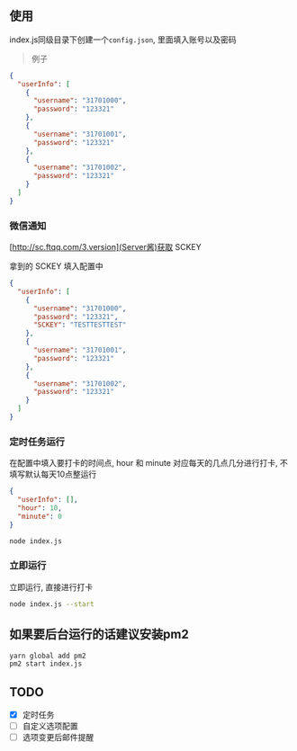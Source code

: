 ## 使用

index.js同级目录下创建一个`config.json`, 里面填入账号以及密码

> 例子

``` json
{
  "userInfo": [
    {
      "username": "31701000",
      "password": "123321"
    },
    {
      "username": "31701001",
      "password": "123321"
    },
    {
      "username": "31701002",
      "password": "123321"
    }
  ]
}
```

### 微信通知
[http://sc.ftqq.com/3.version](Server酱)获取 SCKEY

拿到的 SCKEY 填入配置中

``` json
{
  "userInfo": [
    {
      "username": "31701000",
      "password": "123321",
      "SCKEY": "TESTTESTTEST"
    },
    {
      "username": "31701001",
      "password": "123321"
    },
    {
      "username": "31701002",
      "password": "123321"
    }
  ]
}

```


### 定时任务运行

在配置中填入要打卡的时间点, hour 和 minute 对应每天的几点几分进行打卡, 不填写默认每天10点整运行
``` json
{
  "userInfo": [],
  "hour": 10,
  "minute": 0
}

```


``` bash
node index.js

```

### 立即运行

立即运行, 直接进行打卡
``` bash
node index.js --start
```

## 如果要后台运行的话建议安装pm2
``` bash
yarn global add pm2
pm2 start index.js
```


## TODO
- [x] 定时任务
- [ ] 自定义选项配置
- [ ] 选项变更后邮件提醒